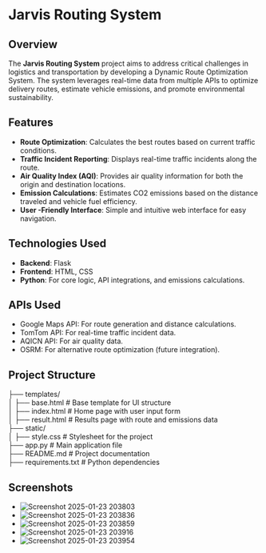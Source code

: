 # Jarvis Routing System

## Overview

The **Jarvis Routing System** project aims to address critical challenges in logistics and transportation by developing a Dynamic Route Optimization System. The system leverages real-time data from multiple APIs to optimize delivery routes, estimate vehicle emissions, and promote environmental sustainability.

## Features

- **Route Optimization**: Calculates the best routes based on current traffic conditions.
- **Traffic Incident Reporting**: Displays real-time traffic incidents along the route.
- **Air Quality Index (AQI)**: Provides air quality information for both the origin and destination locations.
- **Emission Calculations**: Estimates CO2 emissions based on the distance traveled and vehicle fuel efficiency.
- **User -Friendly Interface**: Simple and intuitive web interface for easy navigation.

## Technologies Used

- **Backend**: Flask
- **Frontend**: HTML, CSS
- **Python**: For core logic, API integrations, and emissions calculations.

 
## APIs Used

- Google Maps API: For route generation and distance calculations.
- TomTom API: For real-time traffic incident data.
- AQICN API: For air quality data.
- OSRM: For alternative route optimization (future integration).


 ## Project Structure

├── templates/  
│   ├── base.html       # Base template for UI structure  
│   ├── index.html      # Home page with user input form  
│   ├── result.html     # Results page with route and emissions data  
├── static/  
│   ├── style.css       # Stylesheet for the project  
├── app.py              # Main application file  
├── README.md           # Project documentation  
├── requirements.txt    # Python dependencies  


## Screenshots 


- ![Screenshot 2025-01-23 203803](https://github.com/user-attachments/assets/e3bed5a1-de83-44d1-b017-d6d2659a6d01)
- ![Screenshot 2025-01-23 203836](https://github.com/user-attachments/assets/e698ac57-00e2-4712-a374-dd6b4c858f26)
- ![Screenshot 2025-01-23 203859](https://github.com/user-attachments/assets/886c8c39-7d4a-4e8c-a7cc-9eceef274f0a)
- ![Screenshot 2025-01-23 203916](https://github.com/user-attachments/assets/1274bc82-d8dd-42ca-bbe7-e4eddfd9f6b4)
- ![Screenshot 2025-01-23 203954](https://github.com/user-attachments/assets/9585d77a-9fa8-4a3d-bfa8-d47a060e48a0)








